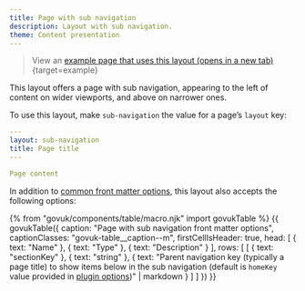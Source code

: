 ```yaml
---
title: Page with sub navigation
description: Layout with sub navigation.
theme: Content presentation
---
```


> View an [example page that uses this layout (opens in a new tab)](/example/page-with-sub-navigation){target=example}

This layout offers a page with sub navigation, appearing to the left of content on wider viewports, and above on narrower ones.

To use this layout, make `sub-navigation` the value for a page’s `layout` key:

```yaml
---
layout: sub-navigation
title: Page title
---

Page content
```

In addition to [common front matter options](/layouts/front-matter-options), this layout also accepts the following options:

{% from "govuk/components/table/macro.njk" import govukTable %}
{{ govukTable({
  caption: "Page with sub navigation front matter options",
  captionClasses: "govuk-table__caption--m",
  firstCellIsHeader: true,
  head: [
    { text: "Name" },
    { text: "Type" },
    { text: "Description" }
  ],
  rows: [
    [
      { text: "sectionKey" },
      { text: "string" },
      { text: "Parent navigation key (typically a page title) to show items below in the sub navigation (default is `homeKey` value provided in [plugin options](/get-started/options))" | markdown }
    ]
  ]
}) }}
